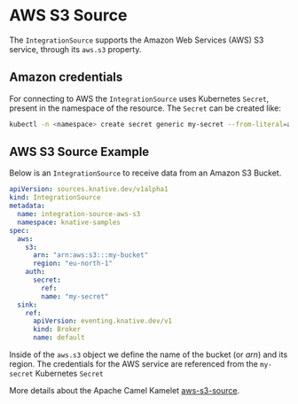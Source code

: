 # AWS S3 Source

The `IntegrationSource` supports the Amazon Web Services (AWS) S3 service, through its `aws.s3` property.

## Amazon credentials

For connecting to AWS the `IntegrationSource` uses Kubernetes `Secret`, present in the namespace of the resource. The `Secret` can be created like:

  ```bash
  kubectl -n <namespace> create secret generic my-secret --from-literal=aws.accessKey=<accessKey> --from-literal=aws.secretKey=<secretKey>
  ```

## AWS S3 Source Example

Below is an `IntegrationSource` to receive data from an Amazon S3 Bucket.

  ```yaml
  apiVersion: sources.knative.dev/v1alpha1
  kind: IntegrationSource
  metadata:
    name: integration-source-aws-s3
    namespace: knative-samples
  spec:
    aws:
      s3:
        arn: "arn:aws:s3:::my-bucket"
        region: "eu-north-1"
      auth:
        secret:
          ref:
          name: "my-secret"
    sink:
      ref:
        apiVersion: eventing.knative.dev/v1
        kind: Broker
        name: default
  ```

Inside of the `aws.s3` object we define the name of the bucket (or _arn_) and its region. The credentials for the AWS service are referenced from the `my-secret` Kubernetes `Secret`

More details about the Apache Camel Kamelet [aws-s3-source](https://camel.apache.org/camel-kamelets/latest/aws-s3-source.html).
